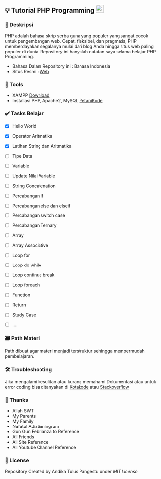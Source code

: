 ## 💡 Tutorial PHP Programming <img src="https://cdn3.iconfinder.com/data/icons/popular-services-brands/512/php-256.png" width="25px" height="25px">

### 📝 Deskripsi 
PHP adalah bahasa skrip serba guna yang populer yang sangat cocok untuk pengembangan web. Cepat, fleksibel, dan pragmatis, 
PHP memberdayakan segalanya mulai dari blog Anda hingga situs web paling populer di dunia.
Repository ini hanyalah catatan saya selama belajar PHP Programming.

- Bahasa Dalam Repository ini : Bahasa Indonesia
- Situs Resmi : [Web](https://www.javascript.com/ "Pergi ke Official Page")

### 🎒 Tools
- XAMPP [Download](https://www.apachefriends.org/) 
- Installasi PHP, Apache2, MySQL [PetaniKode](https://www.petanikode.com/pemrograman-web-di-linux/)

### ✔️ Tasks Belajar 

- [x] Hello World
- [x] Operator Aritmatika
- [x] Latihan String dan Aritmatika
- [ ] Tipe Data
- [ ] Variable
- [ ] Update Nilai Variable
- [ ] String Concatenation
- [ ] Percabangan If
- [ ] Percabangan else dan elseif
- [ ] Percabangan switch case
- [ ] Percabangan Ternary
- [ ] Array
- [ ] Array Associative
- [ ] Loop for
- [ ] Loop do while
- [ ] Loop continue break
- [ ] Loop foreach
- [ ] Function
- [ ] Return
- [ ] Study Case
- [ ] ....


### 🗃️ Path Materi 
Path dibuat agar materi menjadi terstruktur sehingga mempermudah pembelajaran.


### 🛠️ Troubleshooting
Jika mengalami kesulitan atau kurang memahami Dokumentasi atau untuk error coding bisa ditanyakan di [Kotakode](kotakode.com) atau [Stackoverflow](stackoverflow.com)

### 🙏 Thanks 
- Allah SWT
- My Parents
- My Family
- Nafatul Adistianingrum
- Gun Gun Febrianza to Reference
- All Friends
- All Site Reference
- All Youtube Channel Reference

### 🔐 License 
Repository Created by Andika Tulus Pangestu under *MIT License*
